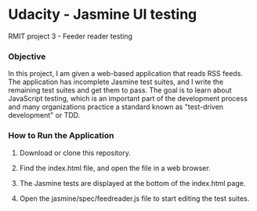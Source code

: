 # Udacity - Jasmine UI testing
RMIT project 3 - Feeder reader testing

### Objective
In this project, I am given a web-based application that reads RSS feeds. The application has incomplete Jasmine test suites, and I write the remaining test suites and get them to pass. The goal is to learn about JavaScript testing, which is an important part of the development process and many organizations practice a standard known as "test-driven development" or TDD.

### How to Run the Application
1. Download or clone this repository.

2. Find the index.html file, and open the file in a web browser.

3. The Jasmine tests are displayed at the bottom of the index.html page.

4. Open the jasmine/spec/feedreader.js file to start editing the test suites.
